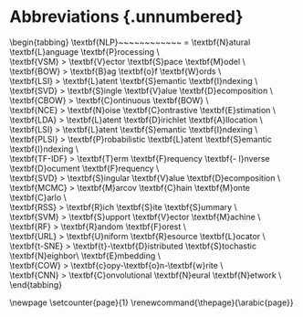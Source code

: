 # Abbreviations {.unnumbered}

\begin{tabbing}
\textbf{NLP}~~~~~~~~~~~~ \= \textbf{N}atural \textbf{L}anguage \textbf{P}rocessing \\  
\textbf{VSM}             \> \textbf{V}ector \textbf{S}pace \textbf{M}odel \\  
\textbf{BOW}             \> \textbf{B}ag \textbf{o}f \textbf{W}ords \\  
\textbf{LSI}             \> \textbf{L}atent \textbf{S}emantic \textbf{I}ndexing \\  
\textbf{SVD}             \> \textbf{S}ingle \textbf{V}alue \textbf{D}ecomposition \\  
\textbf{CBOW}            \> \textbf{C}ontinuous \textbf{BOW} \\  
\textbf{NCE}             \> \textbf{N}oise \textbf{C}ontrastive \textbf{E}stimation \\  
\textbf{LDA}             \> \textbf{L}atent \textbf{D}irichlet \textbf{A}llocation \\  
\textbf{LSI}             \> \textbf{L}atent \textbf{S}emantic \textbf{I}ndexing \\  
\textbf{PLSI}             \> \textbf{P}robabilistic \textbf{L}atent \textbf{S}emantic \textbf{I}ndexing \\  
\textbf{TF-IDF}             \> \textbf{T}erm \textbf{F}requency  \textbf{- I}nverse  \textbf{D}ocument \textbf{F}requency \\  
\textbf{SVD}             \> \textbf{S}ingular \textbf{V}alue \textbf{D}ecomposition \\  
\textbf{MCMC}             \> \textbf{M}arcov \textbf{C}hain \textbf{M}onte \textbf{C}arlo \\  
\textbf{RSS}             \> \textbf{R}ich \textbf{S}ite \textbf{S}ummary \\  
\textbf{SVM}             \> \textbf{S}upport \textbf{V}ector \textbf{M}achine \\  
\textbf{RF}             \> \textbf{R}andom \textbf{F}orest \\  
\textbf{URL}             \> \textbf{U}niform \textbf{R}esource \textbf{L}ocator \\  
\textbf{t-SNE}             \> \textbf{t}-\textbf{D}istributed \textbf{S}tochastic \textbf{N}eighbor\\ \textbf{E}mbedding \\  
\textbf{COW}             \> \textbf{c}opy-\textbf{o}n-\textbf{w}rite \\  
\textbf{CNN}             \> \textbf{C}onvolutional \textbf{N}eural \textbf{N}etwork \\  
\end{tabbing}

\newpage
\setcounter{page}{1}
\renewcommand{\thepage}{\arabic{page}}
